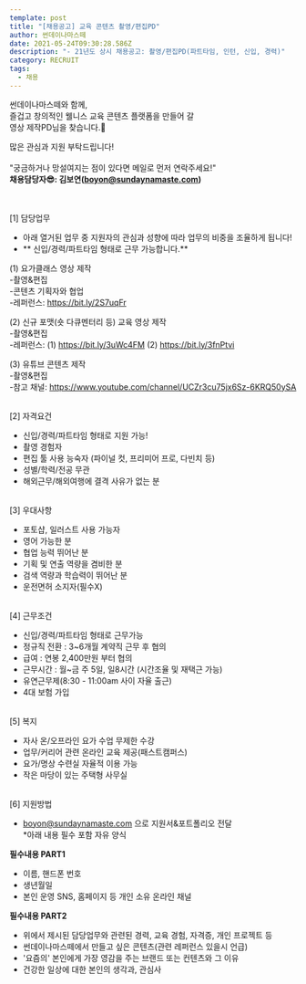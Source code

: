 ```yaml
---
template: post
title: "[채용공고] 교육 콘텐츠 촬영/편집PD"
author: 썬데이나마스떼
date: 2021-05-24T09:30:28.586Z
description: "- 21년도 상시 채용공고: 촬영/편집PD(파트타임, 인턴, 신입, 경력)"
category: RECRUIT
tags:
  - 채용
---
```

썬데이나마스떼와 함께,\
즐겁고 창의적인 웰니스 교육 콘텐츠 플랫폼을 만들어 갈\
영상 제작PD님을 찾습니다.🛶

많은 관심과 지원 부탁드립니다!\
\
"궁금하거나 망설여지는 점이 있다면 메일로 먼저 연락주세요!"\
**채용담당자😎: 김보연(boyon@sundaynamaste.com)**

\
\
\[1] 담당업무
- 아래 열거된 업무 중 지원자의 관심과 성향에 따라 업무의 비중을 조율하게 됩니다!
- ** 신입/경력/파트타임 형태로 근무 가능합니다.**

(1) 요가클래스 영상 제작\
-촬영&편집\
-콘텐츠 기획자와 협업\
-레퍼런스: https://bit.ly/2S7uqFr

(2) 신규 포맷(숏 다큐멘터리 등) 교육 영상 제작\
-촬영&편집\
-레퍼런스: (1) https://bit.ly/3uWc4FM (2) https://bit.ly/3fnPtvi

(3) 유튜브 콘텐츠 제작\
-촬영&편집\
-참고 채널: https://www.youtube.com/channel/UCZr3cu75jx6Sz-6KRQ50ySA


\
\[2] 자격요건
- 신입/경력/파트타임 형태로 지원 가능!
- 촬영 경험자
- 편집 툴 사용 능숙자 (파이널 컷, 프리미어 프로, 다빈치 등)
- 성별/학력/전공 무관
- 해외근무/해외여행에 결격 사유가 없는 분


\
\[3] 우대사항
- 포토샵, 일러스트 사용 가능자
- 영어 가능한 분
- 협업 능력 뛰어난 분
- 기획 및 연출 역량을 겸비한 분
- 검색 역량과 학습력이 뛰어난 분
- 운전면허 소지자(필수X)

\
\[4] 근무조건
- 신입/경력/파트타임 형태로 근무가능
- 정규직 전환 : 3~6개월 계약직 근무 후 협의
- 급여 : 연봉 2,400만원 부터 협의
- 근무시간 : 월~금 주 5일, 일8시간 (시간조율 및 재택근 가능) 
- 유연근무제(8:30 - 11:00am 사이 자율 출근)
- 4대 보험 가입

\
\[5] 복지
- 자사 온/오프라인 요가 수업 무제한 수강
- 업무/커리어 관련 온라인 교육 제공(패스트캠퍼스)
- 요가/명상 수련실 자율적 이용 가능
- 작은 마당이 있는 주택형 사무실

\
\[6] 지원방법
- boyon@sundaynamaste.com 으로 지원서&포트폴리오 전달\
*아래 내용 필수 포함 자유 양식


**필수내용 PART1**
- 이름, 핸드폰 번호
- 생년월일
- 본인 운영 SNS, 홈페이지 등 개인 소유 온라인 채널


**필수내용 PART2**
- 위에서 제시된 담당업무와 관련된 경력, 교육 경험, 자격증, 개인 프로젝트 등
- 썬데이나마스떼에서 만들고 싶은 콘텐츠(관련 레퍼런스 있을시 언급)
- '요즘의' 본인에게 가장 영감을 주는 브랜드 또는 컨텐츠와 그 이유
- 건강한 일상에 대한 본인의 생각과, 관심사